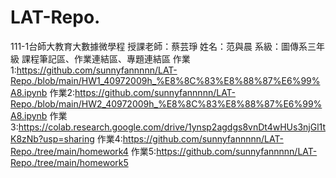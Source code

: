 # LAT-Repo.
111-1台師大教育大數據微學程
授課老師：蔡芸琤
姓名：范與晨
系級：圖傳系三年級
課程筆記區、作業連結區、專題連結區
作業1:https://github.com/sunnyfannnnn/LAT-Repo./blob/main/HW1_40972009h_%E8%8C%83%E8%88%87%E6%99%A8.ipynb
作業2:https://github.com/sunnyfannnnn/LAT-Repo./blob/main/HW2_40972009h_%E8%8C%83%E8%88%87%E6%99%A8.ipynb
作業3:https://colab.research.google.com/drive/1ynsp2agdgs8vnDt4wHUs3njGl1tK8zNb?usp=sharing
作業4:https://github.com/sunnyfannnnn/LAT-Repo./tree/main/homework4
作業5:https://github.com/sunnyfannnnn/LAT-Repo./tree/main/homework5
